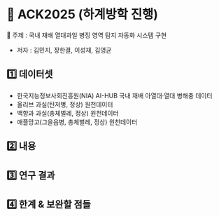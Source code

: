 # 🥇 ACK2025 (하계방학 진행)
🥭 주제 : 국내 재배 열대과일 병징 영역 탐지 자동화 시스템 구현

- 저자 : 김민지, 장한결, 이성재, 김영균
  
## 1️⃣ 데이터셋
- 한국지능정보사회진흥원(NIA) AI-HUB 국내 재배 아열대·열대 병해충 데이터
- 올리브 과실(탄저병, 정상) 원천데이터
- 백향과 과실(총체벌레, 정상) 원천데이터
- 애플망고(그을음병, 총체벌레, 정상) 원천데이터

## 2️⃣ 내용

## 3️⃣ 연구 결과

## 4️⃣ 한계 & 보완할 점들
